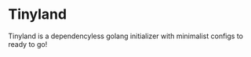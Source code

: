 # Tinyland

Tinyland is a dependencyless golang initializer with minimalist configs
to ready to go!
